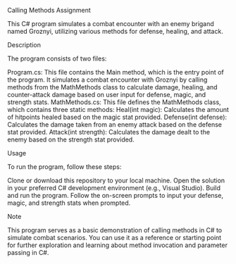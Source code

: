 Calling Methods Assignment

This C# program simulates a combat encounter with an enemy brigand named Groznyi, utilizing various methods for defense, healing, and attack.

Description

The program consists of two files:

Program.cs: This file contains the Main method, which is the entry point of the program. It simulates a combat encounter with Groznyi by calling methods from the MathMethods class to calculate damage, healing, and counter-attack damage based on user input for defense, magic, and strength stats.
MathMethods.cs: This file defines the MathMethods class, which contains three static methods:
Heal(int magic): Calculates the amount of hitpoints healed based on the magic stat provided.
Defense(int defense): Calculates the damage taken from an enemy attack based on the defense stat provided.
Attack(int strength): Calculates the damage dealt to the enemy based on the strength stat provided.

Usage

To run the program, follow these steps:

Clone or download this repository to your local machine.
Open the solution in your preferred C# development environment (e.g., Visual Studio).
Build and run the program.
Follow the on-screen prompts to input your defense, magic, and strength stats when prompted.

Note

This program serves as a basic demonstration of calling methods in C# to simulate combat scenarios. You can use it as a reference or starting point for further exploration and learning about method invocation and parameter passing in C#.
